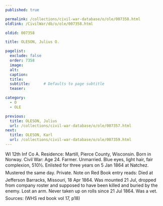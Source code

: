 ```yaml
---
published: true

permalink: /collections/civil-war-database/o/ole/007358.html
oldlink: /CivilWar/db/o/ole/007358.html

oldid: 007358

title: OLESON, Julius O.

pagelist:
  exclude: false
  order: 7358
  image: 
  alt:
  caption:
  title:
  subtitle:      # Defaults to page subtitle
  teaser:

category: 
  - O 
  - OLE

previous:
  title: OLESON, Julius
  url: /collections/civil-war-database/o/ole/007357.html  
next:
  title: OLESON, Karl
  url: /collections/civil-war-database/o/ole/007359.html   
---
```

WI 12th Inf Co A. Residence: Martill, Pierce County, Wisconsin. Born in Norway. Civil War: Age 24. Farmer. Unmarried. Blue eyes, light hair, fair complexion, 5&#146;10&frac12;&#148;. Enlisted for three years on 5 Jan 1864 at Natchez. Mustered the same day. Private. Note on Red Book entry reads: &#147;Died at Jefferson Barracks, Missouri, 18 Apr 1864. Was mounted 21 Jul, dropped from company roster and supposed to have been killed and buried by the enemy. Lost an arm. Never taken up on rolls since 21 Jul 1864. Was a vet.&#148; Sources: (WHS red book vol 17, p18)
